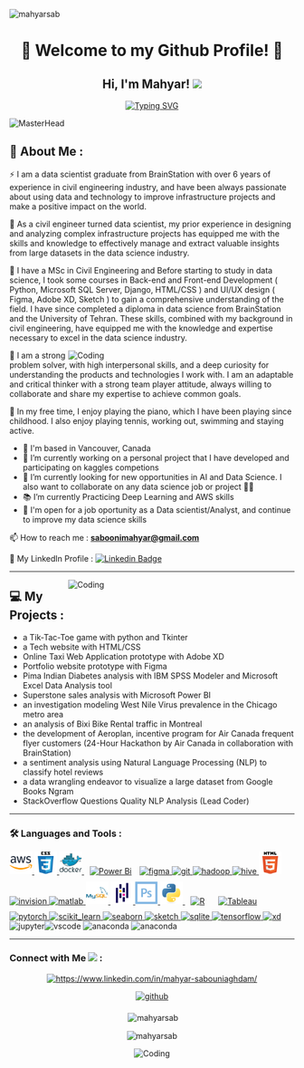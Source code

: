 <p align="left"> <img src="https://komarev.com/ghpvc/?username=mahyarsab&label=Profile%20views&color=0e75b6&style=flat" alt="mahyarsab" /> </p>

<h1 align="center">
   🌲 Welcome to my Github Profile! 🌅 
</h1>

<h2 align="center">Hi, I'm Mahyar!  <img src="https://media.giphy.com/media/hvRJCLFzcasrR4ia7z/giphy.gif" width="28"></h2>
<p align="center">
<a href="https://git.io/typing-svg">
<img src="https://readme-typing-svg.demolab.com?font=Fira+Code&pause=1000&color=B2AC88&background=FFFD5300&center=true&vCenter=true&multiline=true&width=435&height=100&lines=Data+Scientist+from+Vancouver;M.Sc.+Civil+Engineering+Graduate;AI+|+Computer+Vision+|+NLP" alt="Typing SVG" />
</a>
</p>

![MasterHead](https://images.unsplash.com/photo-1611608502385-6a9a48c13440?ixlib=rb-4.0.3&ixid=MnwxMjA3fDB8MHxwaG90by1wYWdlfHx8fGVufDB8fHx8&auto=format&fit=crop&w=2528&q=80)







##  💫 About Me :
  
:zap: I am a data scientist graduate from BrainStation with over 6 years of experience in civil engineering industry, and have been always passionate about using data and technology to improve infrastructure projects and make a positive impact on the world.
  
:rocket: As a civil engineer turned data scientist, my prior experience in designing and analyzing complex infrastructure projects has equipped me with the skills and knowledge to effectively manage and extract valuable insights from large datasets in the data science industry.

:test_tube: I have a MSc in Civil Engineering and Before starting to study in data science, I took some courses in Back-end and Front-end Development ( Python, Microsoft SQL Server, Django, HTML/CSS ) and UI/UX design ( Figma, Adobe XD, Sketch ) to gain a comprehensive understanding of the field. I have since completed a diploma in data science from BrainStation and the University of Tehran. These skills, combined with my background in civil engineering, have equipped me with the knowledge and expertise necessary to excel in the data science industry.


<img align="right" alt="Coding" width="400" src="https://frogdesign.nyc3.cdn.digitaloceanspaces.com/wp-content/uploads/2020/08/04192430/AI_designing-with-data.gif">

:seedling: I am a strong problem solver, with high interpersonal skills, and a deep curiosity for understanding the products and technologies I work with. I am an adaptable and critical thinker with a strong team player attitude, always willing to collaborate and share my expertise to achieve common goals.


🎹  In my free time, I enjoy playing the piano, which I have been playing since childhood. I also enjoy playing tennis, working out, swimming and staying active.

- 📍 I'm based in Vancouver, Canada
- 🔭 I’m currently working on a personal project that I have developed and participating on kaggles competions
- 👀 I’m currently looking for new opportunities in AI and Data Science. I also want to collaborate on any data science job or project 👨‍🔬
- 📚 I’m currently Practicing Deep Learning and AWS skills
- 🙂 I'm open for a job oportunity as a Data scientist/Analyst, and continue to improve my data science skills


📫 How to reach me : **saboonimahyar@gmail.com**

🔗 My LinkedIn Profile :    [![Linkedin Badge](https://img.shields.io/badge/-mahyar-blue?style=flat&logo=Linkedin&logoColor=white)](https://www.linkedin.com/in/mahyar-sabouniaghdam/)

---
<img align="right" alt="Coding" width="400" src="https://i0.wp.com/aditya-bhattacharya.net/wp-content/uploads/2021/09/D3S_day7.gif?fit=767%2C356&ssl=1">

## 💻 My Projects :
- a Tik-Tac-Toe game with python and Tkinter
- a Tech website with HTML/CSS
- Online Taxi Web Application prototype with Adobe XD
- Portfolio website prototype with Figma
- Pima Indian Diabetes analysis with IBM SPSS Modeler and Microsoft Excel Data Analysis tool
- Superstone sales analysis with Microsoft Power BI
- an investigation modeling West Nile Virus prevalence in the Chicago metro area
- an analysis of Bixi Bike Rental traffic in Montreal
- the development of Aeroplan, incentive program for Air Canada frequent flyer customers (24-Hour Hackathon by Air Canada in collaboration with BrainStation) 
- a sentiment analysis using Natural Language Processing (NLP) to classify hotel reviews
- a data wrangling endeavor to visualize a large dataset from Google Books Ngram
- StackOverflow Questions Quality NLP Analysis (Lead Coder)


---



<h3 align="left"> 🛠️ Languages and Tools :</h3>
<p align="left"> <a href="https://aws.amazon.com" target="_blank" rel="noreferrer"> <img src="https://raw.githubusercontent.com/devicons/devicon/master/icons/amazonwebservices/amazonwebservices-original-wordmark.svg" alt="aws" width="40" height="40"/> </a> <a href="https://www.w3schools.com/css/" target="_blank" rel="noreferrer"> <img src="https://raw.githubusercontent.com/devicons/devicon/master/icons/css3/css3-original-wordmark.svg" alt="css3" width="40" height="40"/> </a> <a href="https://www.docker.com/" target="_blank" rel="noreferrer"> <img src="https://raw.githubusercontent.com/devicons/devicon/master/icons/docker/docker-original-wordmark.svg" alt="docker" width="40" height="40"/> </a> <a href="https://powerbi.microsoft.com/en-us/" target="_blank"><img style="margin: 10px" src="https://profilinator.rishav.dev/skills-assets/powerbi.png" alt="Power Bi" height="50" /></a> <a href="https://www.figma.com/" target="_blank" rel="noreferrer"> <img src="https://www.vectorlogo.zone/logos/figma/figma-icon.svg" alt="figma" width="40" height="40"/> </a> <a href="https://git-scm.com/" target="_blank" rel="noreferrer"> <img src="https://www.vectorlogo.zone/logos/git-scm/git-scm-icon.svg" alt="git" width="40" height="40"/> </a> <a href="https://hadoop.apache.org/" target="_blank" rel="noreferrer"> <img src="https://www.vectorlogo.zone/logos/apache_hadoop/apache_hadoop-icon.svg" alt="hadoop" width="40" height="40"/> </a> <a href="https://hive.apache.org/" target="_blank" rel="noreferrer"> <img src="https://www.vectorlogo.zone/logos/apache_hive/apache_hive-icon.svg" alt="hive" width="40" height="40"/> </a> <a href="https://www.w3.org/html/" target="_blank" rel="noreferrer"> <img src="https://raw.githubusercontent.com/devicons/devicon/master/icons/html5/html5-original-wordmark.svg" alt="html5" width="40" height="40"/> </a> <a href="https://www.invisionapp.com/" target="_blank" rel="noreferrer"> <img src="https://www.vectorlogo.zone/logos/invisionapp/invisionapp-icon.svg" alt="invision" width="40" height="40"/> </a> <a href="https://www.mathworks.com/" target="_blank" rel="noreferrer"> <img src="https://upload.wikimedia.org/wikipedia/commons/2/21/Matlab_Logo.png" alt="matlab" width="40" height="40"/> </a> <a href="https://www.mysql.com/" target="_blank" rel="noreferrer"> <img src="https://raw.githubusercontent.com/devicons/devicon/master/icons/mysql/mysql-original-wordmark.svg" alt="mysql" width="40" height="40"/> </a> <a href="https://pandas.pydata.org/" target="_blank" rel="noreferrer"> <img src="https://raw.githubusercontent.com/devicons/devicon/2ae2a900d2f041da66e950e4d48052658d850630/icons/pandas/pandas-original.svg" alt="pandas" width="40" height="40"/> </a> <a href="https://www.photoshop.com/en" target="_blank" rel="noreferrer"> <img src="https://raw.githubusercontent.com/devicons/devicon/master/icons/photoshop/photoshop-line.svg" alt="photoshop" width="40" height="40"/> </a> <a href="https://www.python.org" target="_blank" rel="noreferrer"> <img src="https://raw.githubusercontent.com/devicons/devicon/master/icons/python/python-original.svg" alt="python" width="40" height="40"/> </a><a href="https://www.r-project.org/" target="_blank"><img style="margin: 10px" src="https://profilinator.rishav.dev/skills-assets/r.svg" alt="R" height="50" /></a> <a href="https://www.tableau.com/" target="_blank"><img style="margin: 10px" src="https://profilinator.rishav.dev/skills-assets/tableau.svg" alt="Tableau" height="50" /></a>  <a href="https://pytorch.org/" target="_blank" rel="noreferrer"> <img src="https://www.vectorlogo.zone/logos/pytorch/pytorch-icon.svg" alt="pytorch" width="40" height="40"/> </a> <a href="https://scikit-learn.org/" target="_blank" rel="noreferrer"> <img src="https://upload.wikimedia.org/wikipedia/commons/0/05/Scikit_learn_logo_small.svg" alt="scikit_learn" width="40" height="40"/> </a> <a href="https://seaborn.pydata.org/" target="_blank" rel="noreferrer"> <img src="https://seaborn.pydata.org/_images/logo-mark-lightbg.svg" alt="seaborn" width="40" height="40"/> </a> <a href="https://www.sketch.com/" target="_blank" rel="noreferrer"> <img src="https://www.vectorlogo.zone/logos/sketchapp/sketchapp-icon.svg" alt="sketch" width="40" height="40"/> </a> <a href="https://www.sqlite.org/" target="_blank" rel="noreferrer"> <img src="https://www.vectorlogo.zone/logos/sqlite/sqlite-icon.svg" alt="sqlite" width="40" height="40"/> </a> <a href="https://www.tensorflow.org" target="_blank" rel="noreferrer"> <img src="https://www.vectorlogo.zone/logos/tensorflow/tensorflow-icon.svg" alt="tensorflow" width="40" height="40"/> </a> <a href="https://www.adobe.com/products/xd.html" target="_blank" rel="noreferrer"> <img src="https://cdn.worldvectorlogo.com/logos/adobe-xd.svg" alt="xd" width="40" height="40"/> </a><img src="https://cdn.jsdelivr.net/gh/devicons/devicon/icons/jupyter/jupyter-original-wordmark.svg" alt="jupyter" width="45" height="45"/><img src="https://cdn.jsdelivr.net/gh/devicons/devicon/icons/vscode/vscode-original.svg" alt="vscode" width="45" height="45"/>
<img src="https://cdn.jsdelivr.net/gh/devicons/devicon/icons/anaconda/anaconda-original.svg" alt="anaconda" width="45" height="45"/> <img src="https://cdn.freebiesupply.com/logos/large/2x/microsoft-sql-server-logo-png-transparent.png" alt="anaconda" width="45" height="45"/> </p>

---

<h3 align="left">Connect with Me <img src="https://github.com/TheDudeThatCode/TheDudeThatCode/blob/master/Assets/Handshake.gif" height="28px"> :</h3>
<p align="center">
<a href="https://www.linkedin.com/in/mahyar-sabouniaghdam/" target="blank"><img align="center" src="https://raw.githubusercontent.com/rahuldkjain/github-profile-readme-generator/master/src/images/icons/Social/linked-in-alt.svg" alt="https://www.linkedin.com/in/mahyar-sabouniaghdam/" height="30" width="40" /></a>
</p>
<div align="center">
<a href="https://github.com/mahyarsab" target="_blank">
<img src=https://img.shields.io/badge/github-%2324292e.svg?&style=for-the-badge&logo=github&logoColor=white alt=github style="margin-bottom: 5px;" />
</a>

<p>&nbsp;<img align="center" src="https://github-readme-stats.vercel.app/api?username=mahyarsab&show_icons=true&locale=en" alt="mahyarsab" /></p>

<p><img align="center" src="https://github-readme-streak-stats.herokuapp.com/?user=mahyarsab&" alt="mahyarsab" /></p>
 

<img  alt="Coding" width="400" src="https://media.tenor.com/swR8ulvL2VsAAAAC/stars-super-nova.gif">
